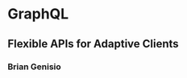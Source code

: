 
# GraphQL  <!-- .element: data-theme="ka-title" -->
## Flexible APIs for Adaptive Clients

### Brian Genisio
